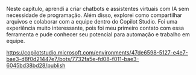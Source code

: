 Neste capítulo, aprendi a criar chatbots e assistentes virtuais com IA sem necessidade de programação. Além disso, explorei como compartilhar arquivos e colaborar com a equipe dentro do Copilot Studio. Foi uma experiência muito interessante, pois foi meu primeiro contato com essa ferramenta e pude conhecer seu potencial para automação e trabalho em equipe.


https://copilotstudio.microsoft.com/environments/47de6598-5127-e4e7-bae3-d8f0d21447e7/bots/7732fa5e-fd08-f011-bae3-6045bd38bd28/publish
